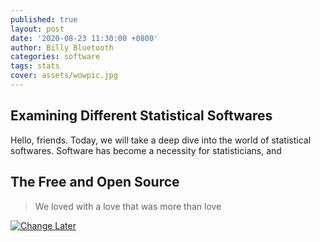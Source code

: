 ```yaml
---
published: true
layout: post
date: '2020-08-23 11:30:00 +0800'
author: Billy Bluetooth
categories: software
tags: stats
cover: assets/wowpic.jpg
---
```

## Examining Different Statistical Softwares

Hello, friends.  Today, we will take a deep dive into the world of statistical softwares.  Software has become a necessity for statisticians, and 

## The Free and Open Source

> We loved with a love that was more than love

<a href="{{ site.baseurl }}assets/wowpic.jpg" data-lightbox="falcon9-medium" data-title="Change Later">
  <img src="{{ site.baseurl }}assets/wowpic.jpg" title="Change Later">
</a>


